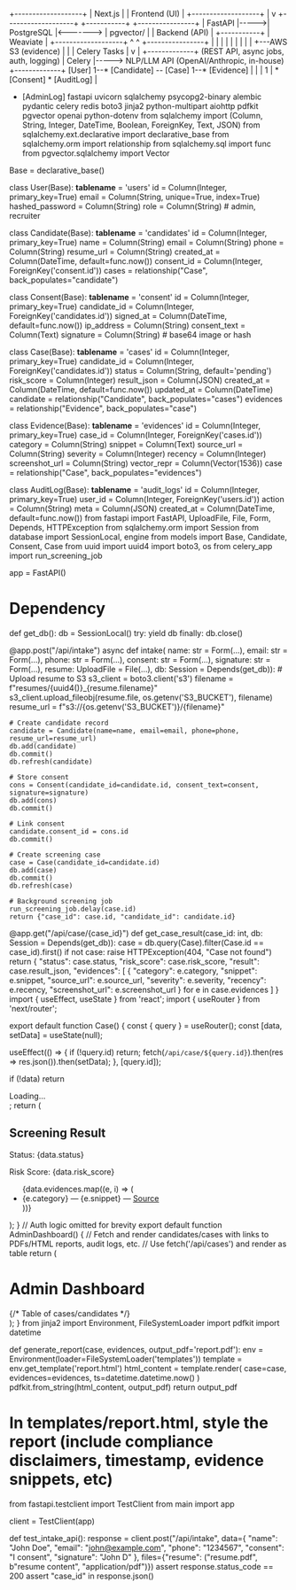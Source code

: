 +-------------------+
|      Next.js      |
|   Frontend (UI)   |
+-------------------+
          |
          v
+-------------------+      +-----------+           +----------------+
|    FastAPI        |----->| PostgreSQL |<-------> |  pgvector/     |
|  Backend (API)    |      +-----------+           |  Weaviate      |
+-------------------+          ^  ^               +----------------+
        |   |  |               |  |
        |   |  |               |  +---AWS S3 (evidence)
        |   |  | Celery Tasks
        |   v  |
  +-------------+    (REST API, async jobs, auth, logging)
  |   Celery    |-----> NLP/LLM API (OpenAI/Anthropic, in-house)
  +-------------+
[User] 1--* [Candidate] *--* [Case] 1--* [Evidence]
   |               |             |
 1 |          * [Consent]        * [AuditLog]
   |
   * [AdminLog]
fastapi
uvicorn
sqlalchemy
psycopg2-binary
alembic
pydantic
celery
redis
boto3
jinja2
python-multipart
aiohttp
pdfkit
pgvector
openai
python-dotenv
from sqlalchemy import (Column, String, Integer, DateTime, Boolean, ForeignKey, Text, JSON)
from sqlalchemy.ext.declarative import declarative_base
from sqlalchemy.orm import relationship
from sqlalchemy.sql import func
from pgvector.sqlalchemy import Vector

Base = declarative_base()

class User(Base):
    __tablename__ = 'users'
    id = Column(Integer, primary_key=True)
    email = Column(String, unique=True, index=True)
    hashed_password = Column(String)
    role = Column(String)  # admin, recruiter

class Candidate(Base):
    __tablename__ = 'candidates'
    id = Column(Integer, primary_key=True)
    name = Column(String)
    email = Column(String)
    phone = Column(String)
    resume_url = Column(String)
    created_at = Column(DateTime, default=func.now())
    consent_id = Column(Integer, ForeignKey('consent.id'))
    cases = relationship("Case", back_populates="candidate")

class Consent(Base):
    __tablename__ = 'consent'
    id = Column(Integer, primary_key=True)
    candidate_id = Column(Integer, ForeignKey('candidates.id'))
    signed_at = Column(DateTime, default=func.now())
    ip_address = Column(String)
    consent_text = Column(Text)
    signature = Column(String) # base64 image or hash

class Case(Base):
    __tablename__ = 'cases'
    id = Column(Integer, primary_key=True)
    candidate_id = Column(Integer, ForeignKey('candidates.id'))
    status = Column(String, default='pending')
    risk_score = Column(Integer)
    result_json = Column(JSON)
    created_at = Column(DateTime, default=func.now())
    updated_at = Column(DateTime)
    candidate = relationship("Candidate", back_populates="cases")
    evidences = relationship("Evidence", back_populates="case")

class Evidence(Base):
    __tablename__ = 'evidences'
    id = Column(Integer, primary_key=True)
    case_id = Column(Integer, ForeignKey('cases.id'))
    category = Column(String)
    snippet = Column(Text)
    source_url = Column(String)
    severity = Column(Integer)
    recency = Column(Integer)
    screenshot_url = Column(String)
    vector_repr = Column(Vector(1536))
    case = relationship("Case", back_populates="evidences")

class AuditLog(Base):
    __tablename__ = 'audit_logs'
    id = Column(Integer, primary_key=True)
    user_id = Column(Integer, ForeignKey('users.id'))
    action = Column(String)
    meta = Column(JSON)
    created_at = Column(DateTime, default=func.now())
from fastapi import FastAPI, UploadFile, File, Form, Depends, HTTPException
from sqlalchemy.orm import Session
from database import SessionLocal, engine
from models import Base, Candidate, Consent, Case
from uuid import uuid4
import boto3, os
from celery_app import run_screening_job

app = FastAPI()

# Dependency
def get_db():
    db = SessionLocal()
    try:
        yield db
    finally:
        db.close()

@app.post("/api/intake")
async def intake(
    name: str = Form(...), 
    email: str = Form(...), 
    phone: str = Form(...), 
    consent: str = Form(...),
    signature: str = Form(...),
    resume: UploadFile = File(...),
    db: Session = Depends(get_db)):
    # Upload resume to S3
    s3_client = boto3.client('s3')
    filename = f"resumes/{uuid4()}_{resume.filename}"
    s3_client.upload_fileobj(resume.file, os.getenv('S3_BUCKET'), filename)
    resume_url = f"s3://{os.getenv('S3_BUCKET')}/{filename}"

    # Create candidate record
    candidate = Candidate(name=name, email=email, phone=phone, resume_url=resume_url)
    db.add(candidate)
    db.commit()
    db.refresh(candidate)

    # Store consent
    cons = Consent(candidate_id=candidate.id, consent_text=consent, signature=signature)
    db.add(cons)
    db.commit()

    # Link consent
    candidate.consent_id = cons.id
    db.commit()

    # Create screening case
    case = Case(candidate_id=candidate.id)
    db.add(case)
    db.commit()
    db.refresh(case)

    # Background screening job
    run_screening_job.delay(case.id)
    return {"case_id": case.id, "candidate_id": candidate.id}

@app.get("/api/case/{case_id}")
def get_case_result(case_id: int, db: Session = Depends(get_db)):
    case = db.query(Case).filter(Case.id == case_id).first()
    if not case:
        raise HTTPException(404, "Case not found")
    return {
        "status": case.status,
        "risk_score": case.risk_score,
        "result": case.result_json,
        "evidences": [
            {
                "category": e.category,
                "snippet": e.snippet,
                "source_url": e.source_url,
                "severity": e.severity,
                "recency": e.recency,
                "screenshot_url": e.screenshot_url
            } 
            for e in case.evidences
        ]
    }
import { useEffect, useState } from 'react';
import { useRouter } from 'next/router';

export default function Case() {
  const { query } = useRouter();
  const [data, setData] = useState(null);

  useEffect(() => {
    if (!query.id) return;
    fetch(`/api/case/${query.id}`).then(res => res.json()).then(setData);
  }, [query.id]);

  if (!data) return <div>Loading...</div>;
  return (
    <div>
      <h2>Screening Result</h2>
      <p>Status: {data.status}</p>
      <p>Risk Score: {data.risk_score}</p>
      <ul>
        {data.evidences.map((e, i) => (
          <li key={i}>{e.category} — {e.snippet} — <a href={e.source_url}>Source</a></li>
        ))}
      </ul>
    </div>
  );
}
// Auth logic omitted for brevity
export default function AdminDashboard() {
  // Fetch and render candidates/cases with links to PDFs/HTML reports, audit logs, etc.
  // Use fetch('/api/cases') and render as table
  return (
    <div className="p-8">
      <h1 className="text-2xl">Admin Dashboard</h1>
      {/* Table of cases/candidates */}
    </div>
  );
}
from jinja2 import Environment, FileSystemLoader
import pdfkit
import datetime

def generate_report(case, evidences, output_pdf='report.pdf'):
    env = Environment(loader=FileSystemLoader('templates'))
    template = env.get_template('report.html')
    html_content = template.render(
        case=case, evidences=evidences, ts=datetime.datetime.now()
    )
    pdfkit.from_string(html_content, output_pdf)
    return output_pdf

# In templates/report.html, style the report (include compliance disclaimers, timestamp, evidence snippets, etc)
from fastapi.testclient import TestClient
from main import app

client = TestClient(app)

def test_intake_api():
    response = client.post("/api/intake", data={
        "name": "John Doe", "email": "john@example.com", "phone": "1234567",
        "consent": "I consent", "signature": "John D"
    }, files={"resume": ("resume.pdf", b"resume content", "application/pdf")})
    assert response.status_code == 200
    assert "case_id" in response.json()

